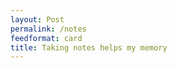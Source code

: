 ```yaml
---
layout: Post
permalink: /notes
feedformat: card
title: Taking notes helps my memory
---
```


<!-- The feed page shows all notes from `notes` folder. If you want to hide any notes from this feed, add `feed:hide` on note's Frontmatter. Eg:[[Hidden Note]] -->
